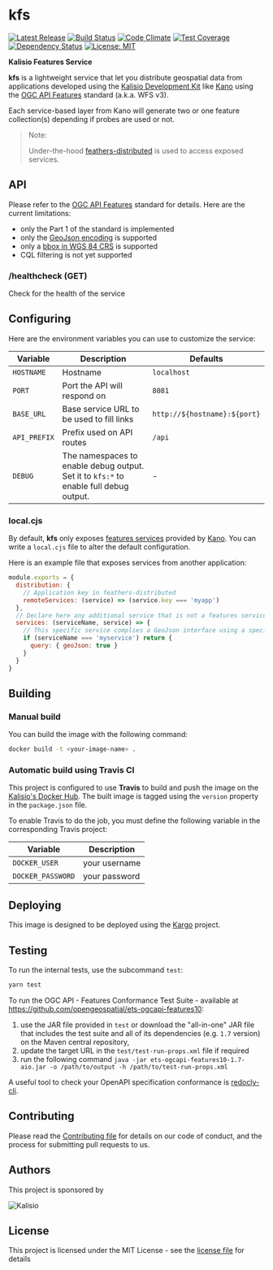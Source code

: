 # kfs

[![Latest Release](https://img.shields.io/github/v/tag/kalisio/kfs?sort=semver&label=latest)](https://github.com/kalisio/kfs/releases)
[![Build Status](https://app.travis-ci.com/kalisio/kfs.svg?branch=master)](https://app.travis-ci.com/kalisio/kfs)
[![Code Climate](https://codeclimate.com/github/kalisio/kfs/badges/gpa.svg)](https://codeclimate.com/github/kalisio/kfs)
[![Test Coverage](https://codeclimate.com/github/kalisio/kfs/badges/coverage.svg)](https://codeclimate.com/github/kalisio/kfs/coverage)
[![Dependency Status](https://img.shields.io/david/kalisio/kfs.svg?style=flat-square)](https://david-dm.org/kalisio/kfs)
[![License: MIT](https://img.shields.io/badge/License-MIT-yellow.svg)](https://opensource.org/licenses/MIT)

**Kalisio Features Service**

**kfs** is a lightweight service that let you distribute geospatial data from applications developed using the [Kalisio Development Kit](KDK) like [Kano](https://kalisio.github.io/kano/) using the [OGC API Features](https://ogcapi.ogc.org/features/) standard (a.k.a. WFS v3). 

Each service-based layer from Kano will generate two or one feature collection(s) depending if probes are used or not.

> Note:
> 
> Under-the-hood [feathers-distributed](https://github.com/kalisio/feathers-distributed) is used to access exposed services.

## API

Please refer to the [OGC API Features](https://ogcapi.ogc.org/features/) standard for details. Here are the current limitations:
* only the Part 1 of the standard is implemented
* only the [GeoJson encoding](https://docs.opengeospatial.org/is/17-069r4/17-069r4.html#_requirements_class_geojson) is supported
* only a [bbox in WGS 84 CRS](https://docs.ogc.org/is/17-069r4/17-069r4.html#_parameter_bbox) is supported
* CQL filtering is not yet supported

### /healthcheck (GET)

Check for the health of the service

## Configuring

Here are the environment variables you can use to customize the service:

| Variable  | Description | Defaults |
|-----------| ------------| ------------|
| `HOSTNAME` | Hostname | `localhost` |
| `PORT` | Port the API will respond on | `8081` |
| `BASE_URL` | Base service URL to be used to fill links | `http://${hostname}:${port}` |
| `API_PREFIX` | Prefix used on API routes | `/api`  |
| `DEBUG` | The namespaces to enable debug output. Set it to `kfs:*` to enable full debug output. |  - |

### local.cjs

By default, **kfs** only exposes [features services](https://kalisio.github.io/kdk/api/map/services.html#features-service) provided by [Kano](https://kalisio.github.io/kano/). You can write a `local.cjs` file to alter the default configuration.

Here is an example file that exposes services from another application:

```js
module.exports = {
  distribution: {
  	// Application key in feathers-distributed
    remoteServices: (service) => (service.key === 'myapp')
  },
  // Declare here any additional service that is not a features service but complies its GeoJson interface
  services: (serviceName, service) => {
  	// This specific service complies a GeoJson interface using a specific query parameters
    if (serviceName === 'myservice') return {
      query: { geoJson: true }
    }
  }
}
```

## Building

### Manual build 

You can build the image with the following command:

```bash
docker build -t <your-image-name> .
```

### Automatic build using Travis CI

This project is configured to use **Travis** to build and push the image on the [Kalisio's Docker Hub](https://hub.docker.com/u/kalisio/).
The built image is tagged using the `version` property in the `package.json` file.

To enable Travis to do the job, you must define the following variable in the corresponding Travis project:

| Variable  | Description |
|-----------| ------------|
| `DOCKER_USER` | your username |
| `DOCKER_PASSWORD` | your password |

## Deploying

This image is designed to be deployed using the [Kargo](https://kalisio.github.io/kargo/) project.

## Testing

To run the internal tests, use the subcommand `test`: 

```bash
yarn test
```

To run the OGC API - Features Conformance Test Suite - available at https://github.com/opengeospatial/ets-ogcapi-features10:
1) use the JAR file provided in `test` or download the "all-in-one" JAR file that includes the test suite and all of its dependencies (e.g. `1.7` version) on the Maven central repository,
2) update the target URL in the `test/test-run-props.xml` file if required
3) run the following command `java -jar ets-ogcapi-features10-1.7-aio.jar -o /path/to/output -h /path/to/test-run-props.xml`

A useful tool to check your OpenAPI specification conformance is [redocly-cli](https://github.com/Redocly/redocly-cli).

## Contributing

Please read the [Contributing file](./.github/CONTRIBUTING.md) for details on our code of conduct, and the process for submitting pull requests to us.

## Authors

This project is sponsored by 

![Kalisio](https://s3.eu-central-1.amazonaws.com/kalisioscope/kalisio/kalisio-logo-black-256x84.png)

## License

This project is licensed under the MIT License - see the [license file](./LICENSE.md) for details

